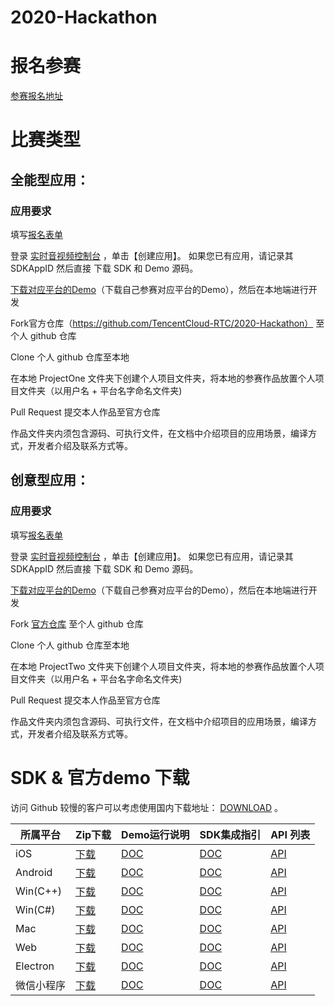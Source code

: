 # 2020-Hackathon

# 报名参赛

[参赛报名地址](https://wj.qq.com/s2/5720832/d09b/)




# 比赛类型

## 全能型应用：

### 应用要求

填写[报名表单](https://wj.qq.com/s2/5720832/d09b/)

登录 [实时音视频控制台](https://console.cloud.tencent.com/rav) ，单击【创建应用】。 如果您已有应用，请记录其 SDKAppID 然后直接 下载 SDK 和 Demo 源码。

[下载对应平台的Demo](https://github.com/tencentyun/TRTCSDK)（下载自己参赛对应平台的Demo），然后在本地端进行开发

Fork官方仓库（https://github.com/TencentCloud-RTC/2020-Hackathon） 至个人 github 仓库

Clone 个人 github 仓库至本地

在本地 ProjectOne 文件夹下创建个人项目文件夹，将本地的参赛作品放置个人项目文件夹（以用户名 + 平台名字命名文件夹)

Pull Request 提交本人作品至官方仓库

作品文件夹内须包含源码、可执行文件，在文档中介绍项目的应用场景，编译方式，开发者介绍及联系方式等。


## 创意型应用：

### 应用要求

填写[报名表单](https://wj.qq.com/s2/5720832/d09b/)

登录 [实时音视频控制台](https://console.cloud.tencent.com/rav) ，单击【创建应用】。 如果您已有应用，请记录其 SDKAppID 然后直接 下载 SDK 和 Demo 源码。

[下载对应平台的Demo](https://github.com/tencentyun/TRTCSDK)（下载自己参赛对应平台的Demo），然后在本地端进行开发

Fork [官方仓库](https://github.com/TencentCloud-RTC/2020-Hackathon) 至个人 github 仓库

Clone 个人 github 仓库至本地

在本地 ProjectTwo 文件夹下创建个人项目文件夹，将本地的参赛作品放置个人项目文件夹（以用户名 + 平台名字命名文件夹)

Pull Request 提交本人作品至官方仓库

作品文件夹内须包含源码、可执行文件，在文档中介绍项目的应用场景，编译方式，开发者介绍及联系方式等。



# SDK & 官方demo 下载

访问 Github 较慢的客户可以考虑使用国内下载地址： [DOWNLOAD](https://cloud.tencent.com/document/product/647/32689) 。

| 所属平台   | Zip下载                                                      | Demo运行说明                                                | SDK集成指引                                                 | API 列表                                                    |
| ---------- | ------------------------------------------------------------ | ----------------------------------------------------------- | ----------------------------------------------------------- | ----------------------------------------------------------- |
| iOS        | [下载](http://liteavsdk-1252463788.cosgz.myqcloud.com/TXLiteAVSDK_TRTC_iOS_latest.zip) | [DOC](https://cloud.tencent.com/document/product/647/32396) | [DOC](https://cloud.tencent.com/document/product/647/32173) | [API](https://cloud.tencent.com/document/product/647/32258) |
| Android    | [下载](http://liteavsdk-1252463788.cosgz.myqcloud.com/TXLiteAVSDK_TRTC_Android_latest.zip) | [DOC](https://cloud.tencent.com/document/product/647/32166) | [DOC](https://cloud.tencent.com/document/product/647/32175) | [API](https://cloud.tencent.com/document/product/647/32267) |
| Win(C++)   | [下载](http://liteavsdk-1252463788.cosgz.myqcloud.com/TXLiteAVSDK_TRTC_Win_latest.zip) | [DOC](https://cloud.tencent.com/document/product/647/32397) | [DOC](https://cloud.tencent.com/document/product/647/32178) | [API](https://cloud.tencent.com/document/product/647/32268) |
| Win(C#)    | [下载](http://liteavsdk-1252463788.cosgz.myqcloud.com/TXLiteAVSDK_TRTC_Win_latest.zip) | [DOC](https://cloud.tencent.com/document/product/647/32397) | [DOC](https://cloud.tencent.com/document/product/647/32178) | [API](https://cloud.tencent.com/document/product/647/36776) |
| Mac        | [下载](http://liteavsdk-1252463788.cosgz.myqcloud.com/TXLiteAVSDK_TRTC_Mac_latest.tar.bz2) | [DOC](https://cloud.tencent.com/document/product/647/32396) | [DOC](https://cloud.tencent.com/document/product/647/32176) | [API](https://cloud.tencent.com/document/product/647/32258) |
| Web        | [下载](https://liteavsdk-1252463788.cosgz.myqcloud.com/H5_latest.zip) | [DOC](https://cloud.tencent.com/document/product/647/32398) | [DOC](https://cloud.tencent.com/document/product/647/16863) | [API](https://cloud.tencent.com/document/product/647/17249) |
| Electron   | [下载](http://liteavsdk-1252463788.cosgz.myqcloud.com/TXLiteAVSDK_TRTC_Electron_latest.zip) | [DOC](https://cloud.tencent.com/document/product/647/38548) | [DOC](https://cloud.tencent.com/document/product/647/38549) | [API](https://cloud.tencent.com/document/product/647/38551) |
| 微信小程序 | [下载](http://liteavsdk-1252463788.cosgz.myqcloud.com/TRTC_WXMini_latest.zip) | [DOC](https://cloud.tencent.com/document/product/647/32399) | [DOC](https://cloud.tencent.com/document/product/647/32183) | [API](https://cloud.tencent.com/document/product/647/17018) |

